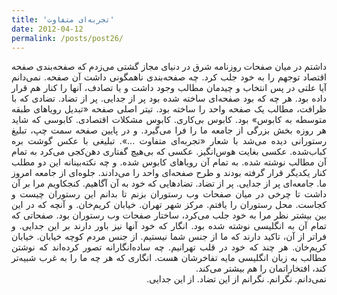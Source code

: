 ```yaml
---
title: 'تجربه‌ای متفاوت'
date: 2012-04-12
permalink: /posts/post26/
---
```

<div align="justify" dir="rtl">

داشتم در میان صفحات روزنامه شرق در دنیای مجاز گشتی می‌زدم که صفحه‌بندی صفحه اقتصاد توجهم را به خود جلب کرد. چه صفحه‌بندی ناهمگونی داشت آن صفحه. نمی‌دانم آیا علتی در پس انتخاب و چیدمان مطالب وجود داشت و یا تصادف، آنها را کنار هم قرار داده بود. هر چه که بود صفحه‌ای ساخته شده بود پر از جدایی. پر از تضاد. تضادی که با ظرافت، مطالب یک صفحه واحد را ساخته بود. تیتر اصلی صفحه «تبدیل رویاهای طبقه متوسطه به کابوس» بود. کابوس بی‌کاری. کابوس مشکلات اقتصادی. کابوسی که شاید هر روزه بخش بزرگی از جامعه ما را فرا می‌گیرد. و در پایین صفحه سمت چپ، تبلیغ رستورانی دیده می‌شد با شعار «تجربه‌ای متفاوت ...». تبلیغی با عکس گوشت بره کباب‌شده. عکسی بغایت هوس‌انگیز. عکسی که بی‌هیچ ‌گفتاری دهن‌کجی می‌کرد به تمام آن مطالب نوشته شده. به تمام آن رویاهای کابوس شده. و چه نکته‌بینانه این دو مطلب کنار یکدیگر قرار گرفته‌ بودند و طرح صفحه‌ای واحد را می‌دادند. جلوه‌ای از جامعه امروز ما. جامعه‌ای پر از جدایی. پر از تضاد. تضادهایی که خود به آن آگاهیم. کنجکاویم مرا بر آن داشت تا چرخی در میان صفحات وب رستوران بزنم تا بدانم این رستوران چیست و کجاست. محل رستوران را یافتم. مرکز شهر تهران. خیابان کریم‌خان. و آنچه که در این بین بیشتر نظر مرا به خود جلب می‌کرد، ساختار صفحات وب رستوران بود. صفحاتی که تمام آن به انگلیسی نوشته شده بود. انگار که خود آنها نیز باور دارند بر این جدایی. و فراتر از آن، تاکید دارند که ما از جنس شما نیستیم. از جنس مردم کوچه خیابان. خیابان کریم‌خان. هر چند که خود در قلب تهرانیم. چه ساده‌انگارانه تصور کرده‌اند که نوشتن مطالب به زبان انگلیسی مایه تفاخرشان هست. انگاری که هر چه ما را به غرب‌ شبیه‌تر کند، افتخاراتمان را هم بیشتر می‌کند.<br>
نمی‌دانم. نگرانم. نگرانم از این تضاد. از این جدایی.

</div>
